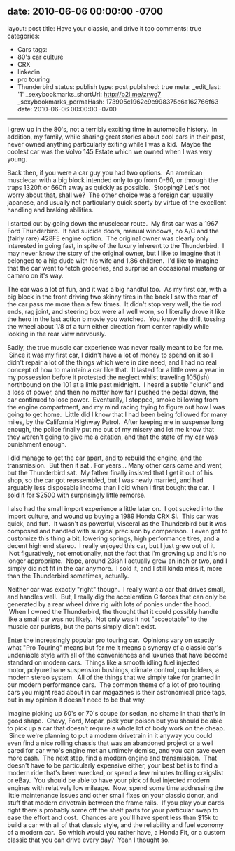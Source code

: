 date: 2010-06-06 00:00:00 -0700
---
layout: post
title: Have your classic, and drive it too
comments: true
categories:
- Cars
tags:
- 80's car culture
- CRX
- linkedin
- pro touring
- Thunderbird
status: publish
type: post
published: true
meta:
  _edit_last: '1'
  _sexybookmarks_shortUrl: http://b2l.me/zrwg7
  _sexybookmarks_permaHash: 173905c1962c9e998375c6a162766f63
date: 2010-06-06 00:00:00 -0700
---
I grew up in the 80's, not a terribly exciting time in automobile history.  In addition, my family, while sharing great stories about cool cars in their past, never owned anything particularly exiting while I was a kid.  Maybe the coolest car was the Volvo 145 Estate which we owned when I was very young.

Back then, if you were a car guy you had two options.  An american musclecar with a big block intended only to go from 0-60, or through the traps 1320ft or 660ft away as quickly as possible.  Stopping? Let's not worry about that, shall we?  The other choice was a foreign car, usually japanese, and usually not particularly quick sporty by virtue of the excellent handling and braking abilities.

I started out by going down the musclecar route.  My first car was a 1967 Ford Thunderbird.  It had suicide doors, manual windows, no A/C and the (fairly rare) 428FE engine option.  The original owner was clearly only interested in going fast, in spite of the luxury inherent to the Thunderbird.  I may never know the story of the original owner, but I like to imagine that it belonged to a hip dude with his wife and 1.86 children.  I'd like to imagine that the car went to fetch groceries, and surprise an occasional mustang or camaro on it's way.

The car was a lot of fun, and it was a big handful too.  As my first car, with a big block in the front driving two skinny tires in the back I saw the rear of the car pass me more than a few times.  It didn't stop very well, the tie rod ends, rag joint, and steering box were all well worn, so I literally drove it like the hero in the last action b movie you watched.  You know the drill, tossing the wheel about 1/8 of a turn either direction from center rapidly while looking in the rear view nervously.

Sadly, the true muscle car experience was never really meant to be for me.  Since it was my first car, I didn't have a lot of money to spend on it so I didn't repair a lot of the things which were in dire need, and I had no real concept of how to maintain a car like that.  It lasted for a little over a year in my possession before it protested the neglect whilst traveling 105(ish) northbound on the 101 at a little past midnight.  I heard a subtle "clunk" and a loss of power, and then no matter how far I pushed the pedal down, the car continued to lose power.  Eventually, I stopped, smoke billowing from the engine compartment, and my mind racing trying to figure out how I was going to get home.  Little did I know that I had been being followed for many miles, by the California Highway Patrol.  After keeping me in suspense long enough, the police finally put me out of my misery and let me know that they weren't going to give me a citation, and that the state of my car was punishment enough.

I did manage to get the car apart, and to rebuild the engine, and the transmission.  But then it sat.. For years... Many other cars came and went, but the Thunderbird sat.  My father finally insisted that I get it out of his shop, so the car got reassembled, but I was newly married, and had arguably less disposable income than I did when I first bought the car.  I sold it for $2500 with surprisingly little remorse.

I also had the small import experience a little later on.  I got sucked into the import culture, and wound up buying a 1989 Honda CRX Si.  This car was quick, and fun.  It wasn't as powerful, visceral as the Thunderbird but it was composed and handled with surgical precision by comparison.  I even got to customize this thing a bit, lowering springs, high performance tires, and a decent high end stereo.  I really enjoyed this car, but I just grew out of it.  Not figuratively, not emotionally, not the fact that I'm growing up and it's no longer appropriate.  Nope, around 23ish I actually grew an inch or two, and I simply did not fit in the car anymore.  I sold it, and I still kinda miss it, more than the Thunderbird sometimes, actually.

Neither car was exactly "right" though.  I really want a car that drives small, and handles well.  But, I really dig the acceleration G forces that can only be generated by a rear wheel drive rig with lots of ponies under the hood.  When I owned the Thunderbird, the thought that it could possibly handle like a small car was not likely.  Not only was it not "acceptable" to the muscle car purists, but the parts simply didn't exist.

Enter the increasingly popular pro touring car.  Opinions vary on exactly what "Pro Touring" means but for me it means a synergy of a classic car's undeniable style with all of the conveniences and luxuries that have become standard on modern cars.  Things like a smooth idling fuel injected motor, polyurethane suspension bushings, climate control, cup holders, a modern stereo system.  All of the things that we simply take for granted in our modern performance cars.  The common theme of a lot of pro touring cars you might read about in car magazines is their astronomical price tags, but in my opinion it doesn't need to be that way.

Imagine picking up 60's or 70's coupe (or sedan, no shame in that) that's in good shape.  Chevy, Ford, Mopar, pick your poison but you should be able to pick up a car that doesn't require a whole lot of body work on the cheap.  Since we're planning to put a modern drivetrain in it anyway you could even find a nice rolling chassis that was an abandoned project or a well cared for car who's engine met an untimely demise, and you can save even more cash.  The next step, find a modern engine and transmission.  That doesn't have to be particularly expensive either, your best bet is to find a modern ride that's been wrecked, or spend a few minutes trolling craigslist or eBay.  You should be able to have your pick of fuel injected modern engines with relatively low mileage.  Now, spend some time addressing the little maintenance issues and other small fixes on your classic donor, and stuff that modern drivetrain between the frame rails.  If you play your cards right there's probably some off the shelf parts for your particular swap to ease the effort and cost.  Chances are you'll have spent less than $15k to build a car with all of that classic style, and the reliability and fuel economy of a modern car.  So which would you rather have, a Honda Fit, or a custom classic that you can drive every day?  Yeah I thought so.
